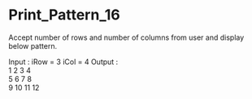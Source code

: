 # Print_Pattern_16

Accept number of rows and number of columns from user and display
below pattern.

Input : iRow = 3	iCol = 4
Output : 	                        
        1       2       3       4                   
        5       6       7       8                   
        9       10      11      12                  
